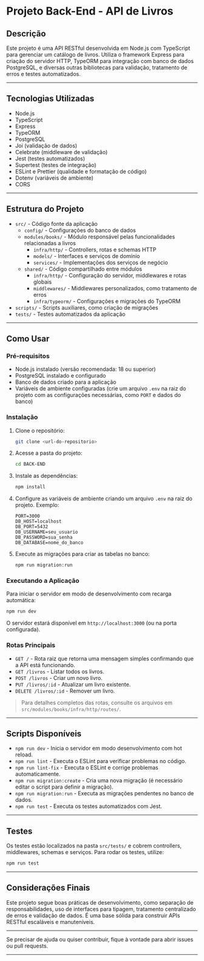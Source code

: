 # Projeto Back-End - API de Livros

## Descrição

Este projeto é uma API RESTful desenvolvida em Node.js com TypeScript para gerenciar um catálogo de livros. Utiliza o framework Express para criação do servidor HTTP, TypeORM para integração com banco de dados PostgreSQL, e diversas outras bibliotecas para validação, tratamento de erros e testes automatizados.

---

## Tecnologias Utilizadas

- Node.js
- TypeScript
- Express
- TypeORM
- PostgreSQL
- Joi (validação de dados)
- Celebrate (middleware de validação)
- Jest (testes automatizados)
- Supertest (testes de integração)
- ESLint e Prettier (qualidade e formatação de código)
- Dotenv (variáveis de ambiente)
- CORS

---

## Estrutura do Projeto

- `src/` - Código fonte da aplicação
  - `config/` - Configurações do banco de dados
  - `modules/books/` - Módulo responsável pelas funcionalidades relacionadas a livros
    - `infra/http/` - Controllers, rotas e schemas HTTP
    - `models/` - Interfaces e serviços de domínio
    - `services/` - Implementações dos serviços de negócio
  - `shared/` - Código compartilhado entre módulos
    - `infra/http/` - Configuração do servidor, middlewares e rotas globais
    - `middlewares/` - Middlewares personalizados, como tratamento de erros
    - `infra/typeorm/` - Configurações e migrações do TypeORM
- `scripts/` - Scripts auxiliares, como criação de migrações
- `tests/` - Testes automatizados da aplicação

---

## Como Usar

### Pré-requisitos

- Node.js instalado (versão recomendada: 18 ou superior)
- PostgreSQL instalado e configurado
- Banco de dados criado para a aplicação
- Variáveis de ambiente configuradas (crie um arquivo `.env` na raiz do projeto com as configurações necessárias, como `PORT` e dados do banco)

### Instalação

1. Clone o repositório:
   ```bash
   git clone <url-do-repositorio>
   ```

2. Acesse a pasta do projeto:
   ```bash
   cd BACK-END
   ```

3. Instale as dependências:
   ```bash
   npm install
   ```

4. Configure as variáveis de ambiente criando um arquivo `.env` na raiz do projeto. Exemplo:
   ```
   PORT=3000
   DB_HOST=localhost
   DB_PORT=5432
   DB_USERNAME=seu_usuario
   DB_PASSWORD=sua_senha
   DB_DATABASE=nome_do_banco
   ```

5. Execute as migrações para criar as tabelas no banco:
   ```bash
   npm run migration:run
   ```

### Executando a Aplicação

Para iniciar o servidor em modo de desenvolvimento com recarga automática:

```bash
npm run dev
```

O servidor estará disponível em `http://localhost:3000` (ou na porta configurada).

### Rotas Principais

- `GET /` - Rota raiz que retorna uma mensagem simples confirmando que a API está funcionando.
- `GET /livros` - Listar todos os livros.
- `POST /livros` - Criar um novo livro.
- `PUT /livros/:id` - Atualizar um livro existente.
- `DELETE /livros/:id` - Remover um livro.

> Para detalhes completos das rotas, consulte os arquivos em `src/modules/books/infra/http/routes/`.

---

## Scripts Disponíveis

- `npm run dev` - Inicia o servidor em modo desenvolvimento com hot reload.
- `npm run lint` - Executa o ESLint para verificar problemas no código.
- `npm run lint-fix` - Executa o ESLint e corrige problemas automaticamente.
- `npm run migration:create` - Cria uma nova migração (é necessário editar o script para definir a migração).
- `npm run migration:run` - Executa as migrações pendentes no banco de dados.
- `npm run test` - Executa os testes automatizados com Jest.

---

## Testes

Os testes estão localizados na pasta `src/tests/` e cobrem controllers, middlewares, schemas e serviços. Para rodar os testes, utilize:

```bash
npm run test
```

---

## Considerações Finais

Este projeto segue boas práticas de desenvolvimento, como separação de responsabilidades, uso de interfaces para tipagem, tratamento centralizado de erros e validação de dados. É uma base sólida para construir APIs RESTful escaláveis e manuteníveis.

---

Se precisar de ajuda ou quiser contribuir, fique à vontade para abrir issues ou pull requests.

---
